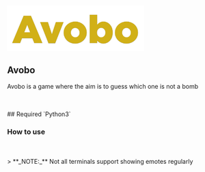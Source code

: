 <a href="https://github.com/wahyunaa/avobo"><img src="zNf_assets/avobo.png" alt="avobo" width="320px"/></a>
<br />
## Avobo
<p>Avobo is a game where the aim is to guess which one is not a bomb</p>
<br />
<br />
## Required
  `Python3`
<h3>How to use</h3>
<br />
<br />
> **_NOTE:_** Not all terminals support showing emotes regularly
